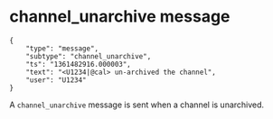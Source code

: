 # channel_unarchive message

	{
		"type": "message",
		"subtype": "channel_unarchive",
		"ts": "1361482916.000003",
		"text": "<U1234|@cal> un-archived the channel",
		"user": "U1234"
	}

A `channel_unarchive` message is sent when a channel is unarchived.
